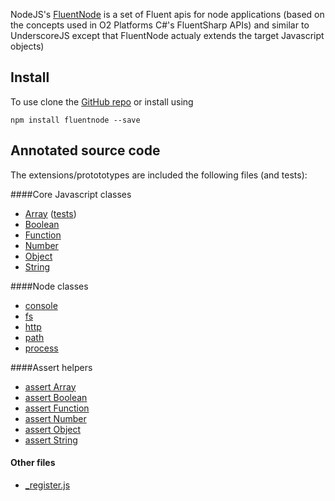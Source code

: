 <!--
the style tag below will hide the default docco title which in the current page is
index.md and doesn't make sense to show
-->
<style type="text/css">
  #title      { display : none; }
</style>

NodeJS's [FluentNode](https://github.com/o2platform/fluentnode) is a set of Fluent apis for node applications (based on the concepts used in O2 Platforms C#'s FluentSharp APIs) and
similar to UnderscoreJS except that FluentNode actualy extends the target Javascript objects)

## Install
To use clone the [GitHub repo](https://github.com/o2platform/fluentnode) or install using
```
npm install fluentnode --save
```

## Annotated source code

The  extensions/protototypes are included the following files (and tests):

####Core Javascript classes

* [Array](Array.html) ([tests](Array.test.html))
* [Boolean](Boolean.html)
* [Function](Function.html)
* [Number](Number.html)
* [Object](Object.html)
* [String](String.html)

####Node classes

* [console](console.html)
* [fs](fs.html)
* [http](http.html)
* [path](path.html)
* [process](process.html)

####Assert helpers

* [assert Array](assert_Array.html)
* [assert Boolean](assert_Boolean.html)
* [assert Function](assert_Function.html)
* [assert Number](assert_Number.html)
* [assert Object](assert_Object.html)
* [assert String](assert_String.html)

#### Other files

* [_register.js](_register.html)
